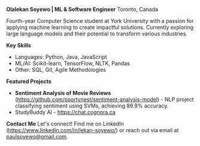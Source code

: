 **Olalekan Soyewo | ML & Software Engineer**
Toronto, Canada

Fourth-year Computer Science student at York University with a passion for applying machine learning to create impactful solutions. Currently exploring large language models and their potential to transform various industries. 

**Key Skills**
*   Languages: Python, Java, JavaScript
*   ML/AI: Scikit-learn, TensorFlow, NLTK, Pandas 
*   Other: SQL, Git, Agile Methodologies

**Featured Projects**
*   **Sentiment Analysis of Movie Reviews**  (https://github.com/sportynest/sentiment-analysis-model) - NLP project classifying sentiment using SVMs, achieving 89.9% accuracy.
*   StudyBuddy AI - https://chat.cognora.ca

**Contact Me**
Let's connect!  Find me on LinkedIn (https://www.linkedin.com/in/lekan-soyewo/) or reach out via email at paulsoyewo@gmail.com.
